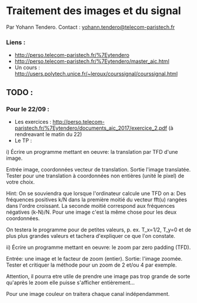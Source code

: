 # Traitement des images et du signal

Par Yohann Tendero.
Contact : yohann.tendero@telecom-paristech.fr

### Liens :

- http://perso.telecom-paristech.fr/%7Eytendero
- http://perso.telecom-paristech.fr/%7Eytendero/master_aic.html
- Un cours : http://users.polytech.unice.fr/~leroux/courssignal/courssignal.html

## TODO :

### Pour le 22/09 :

- Les exercices : http://perso.telecom-paristech.fr/%7Eytendero/documents_aic_2017/exercice_2.pdf (à rendreavant le matin du 22)
- Le TP : 

i) Écrire un programme mettant en oeuvre: la translation par TFD d'une image.

Entrée image, coordonnées vecteur de translation. Sortie l'image translatée.
Tester pour une translation à coordonnées non entières (unité le pixel) de votre choix.

Hint: On se souviendra que lorsque l'ordinateur calcule une TFD on a: Des fréquences positives k/N dans la première moitié du vecteur fft(u) rangées dans l'ordre croissant. La seconde moitié correspond aux fréquences négatives (k-N)/N.  Pour une image c'est la même chose pour les deux coordonnées.

On testera le programme pour de petites valeurs, p. ex. T_x=1/2, T_y=0 et de plus plus grandes valeurs et tachera d'expliquer ce que l'on constate.

ii) Écrire un programme mettant en oeuvre: le zoom par zero padding (TFD).

Entrée: une image et le facteur de zoom (entier). Sortie: l'image zoomée. Tester et critiquer la méthode pour un zoom de 2 et/ou 4 par exemple.

Attention, il pourra etre utile de prendre une image pas trop grande de sorte qu'après le zoom elle puisse s'afficher entièrement...

Pour une image couleur on traitera chaque canal indépendamment.


